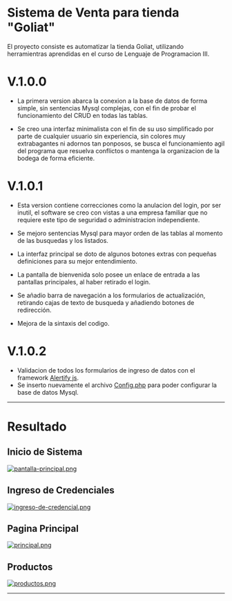 # Sistema de Venta para tienda  "Goliat"
El proyecto consiste es automatizar la tienda Goliat, utilizando herramientras aprendidas en el curso de Lenguaje de Programacion III.


# V.1.0.0
- La primera version abarca la conexion a la base de datos de forma simple, sin sentencias Mysql complejas, con el fin de probar el funcionamiento del CRUD  en todas las tablas.

- Se creo una interfaz minimalista con el fin de su uso simplificado por parte de cualquier usuario sin experiencia, sin colores muy extrabagantes ni adornos tan ponposos, se busca el funcionamiento agil del programa que resuelva conflictos o mantenga la organizacion de la bodega de forma eficiente.

# V.1.0.1

- Esta version contiene correcciones como la anulacion del login, por ser inutil, el software se creo con vistas a una empresa familiar que no requiere este tipo de seguridad o administracion independiente.

- Se mejoro sentencias Mysql para mayor orden de las tablas al momento de las busquedas y los listados.

- La interfaz principal se doto de algunos botones extras con pequeñas definiciones para su mejor entendimiento.
- La pantalla de bienvenida solo posee un enlace de entrada a las pantallas principales, al haber retirado el login.

- Se añadio barra de navegación a los formularios de actualización, retirando cajas de texto de busqueda y añadiendo botones de redirección.

- Mejora de la sintaxis del codigo.

# V.1.0.2

- Validacion de todos los formularios de ingreso de datos con el framework <a href="https://alertifyjs.com">Alertify js</a>.
- Se inserto nuevamente el archivo <a href="Codigo PHP\Conexion\config.php">Config.php</a> para poder configurar la base de datos Mysql.

---------------------
# Resultado
## Inicio de Sistema
[![pantalla-principal.png](https://i.postimg.cc/C58Y89sn/pantalla-principal.png)](https://postimg.cc/kR7k31Z7)
## Ingreso de Credenciales
[![ingreso-de-credencial.png](https://i.postimg.cc/9MKCrcZj/ingreso-de-credencial.png)](https://postimg.cc/vgrpKF0P)
## Pagina Principal
[![principal.png](https://i.postimg.cc/Z54Z97B0/principal.png)](https://postimg.cc/xcxBhPPS)
## Productos
[![productos.png](https://i.postimg.cc/76fqH5CV/productos.png)](https://postimg.cc/Q9G2SxJ9)

------------



